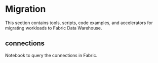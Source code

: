 # Migration
This section contains tools, scripts, code examples, and accelerators for migrating workloads to Fabric Data Warehouse. 

## connections
Notebook to query the connections in Fabric.


